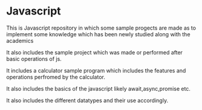 # Javascript

This is Javascript repository in which some sample progects are made as to implement some knowledge which has been newly studied along with the academics

It also includes the sample project which was made or performed after basic operations of js.

It includes a calculator sample program which includes the features and operations perfromed by the calculator.

It also includes the basics of the javascript likely await,async,promise etc.

It also includes the different datatypes and their use accordingly.
